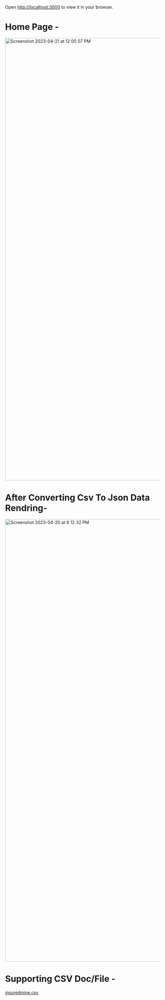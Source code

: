 Open [http://localhost:3000](http://localhost:3000) to view it in your browser.


# Home Page -

<img width="1440" alt="Screenshot 2023-04-21 at 12 00 07 PM" src="https://user-images.githubusercontent.com/107810689/233558499-64fe7890-a909-47a8-9759-6dd14398008e.png">

# After Converting Csv To Json Data Rendring-


<img width="1440" alt="Screenshot 2023-04-20 at 6 12 32 PM" src="https://user-images.githubusercontent.com/107810689/233823109-93366833-9fc9-4ce1-a60f-15b18a8f488f.png">


# Supporting CSV Doc/File -


[insuredmine.csv](https://github.com/Daarak-Sedo/insuredMine-Frontend-Assignment/files/11319415/insuredmine.csv)
